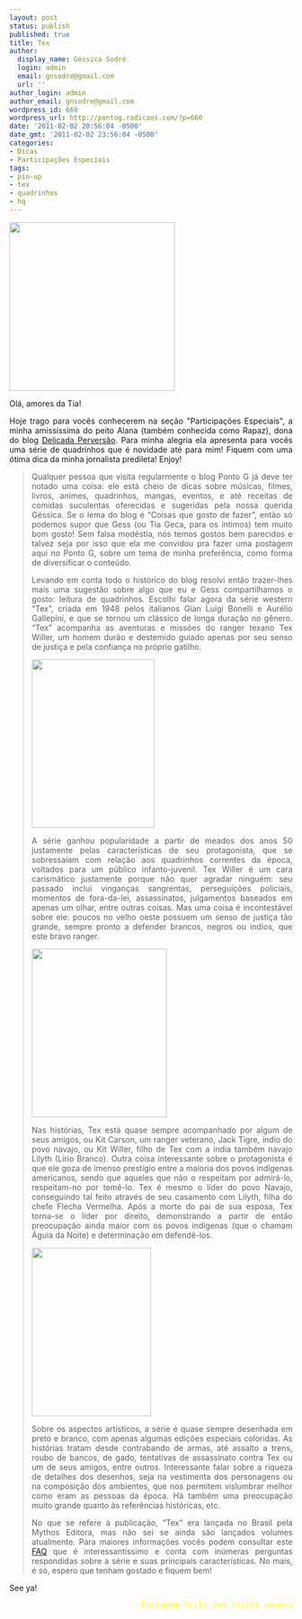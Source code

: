 ```yaml
---
layout: post
status: publish
published: true
title: Tex
author:
  display_name: Géssica Sodré
  login: admin
  email: gnsodre@gmail.com
  url: ''
author_login: admin
author_email: gnsodre@gmail.com
wordpress_id: 660
wordpress_url: http://pontog.radicaos.com/?p=660
date: '2011-02-02 20:56:04 -0500'
date_gmt: '2011-02-02 23:56:04 -0500'
categories:
- Dicas
- Participações Especiais
tags:
- pin-up
- tex
- quadrinhos
- hq
---
```

<p><a href="http://pontog.radicaos.com/wp-content/uploads/2011/02/PinUp_32.png"><img class="aligncenter size-medium wp-image-661" title="PinUp_32" src="http://pontog.radicaos.com/wp-content/uploads/2011/02/PinUp_32-294x300.png" alt="" width="294" height="300" /></a></p>
<p style="text-align: justify;">Olá, amores da Tia!</p>
<p style="text-align: justify;">Hoje trago para vocês conhecerem na seção "Participações Especiais", a minha amissíssima do peito Alana (também conhecida como Rapaz), dona do blog <a title="Delicada Perversão" href="http://delicada-perversao.blogspot.com/" target="_blank">Delicada Perversão</a>. Para minha alegria ela apresenta para vocês uma série de quadrinhos que é novidade até para mim! Fiquem com uma ótima dica da minha jornalista predileta! Enjoy!</p>
<blockquote>
<p style="text-align: justify;">Qualquer pessoa que visita regularmente o blog Ponto G já deve ter notado uma coisa: ele está cheio de dicas sobre músicas, filmes, livros, animes, quadrinhos, mangas, eventos, e até receitas de comidas suculentas oferecidas e sugeridas pela nossa querida Géssica. Se o lema do blog é “Coisas que gosto de fazer”, então só podemos supor que Gess (ou Tia Geca, para os íntimos) tem muito bom gosto! Sem falsa modéstia, nós temos gostos bem parecidos e talvez seja por isso que ela me convidou pra fazer uma postagem aqui no Ponto G, sobre um tema de minha preferência, como forma de diversificar o conteúdo.</p>
<p style="text-align: justify;">Levando em conta todo o histórico do blog resolvi então trazer-lhes mais uma sugestão sobre algo que eu e Gess compartilhamos o gosto: leitura de quadrinhos. Escolhi falar agora da série western “Tex”, criada em 1948 pelos italianos Gian Luigi Bonelli e Aurélio Gallepini, e que se tornou um clássico de longa duração no gênero. “Tex” acompanha as aventuras e missões do ranger texano Tex Willer, um homem durão e destemido guiado apenas por seu senso de justiça e pela confiança no próprio gatilho.</p>
<p><a href="http://texwillerblog.com/wordpress/wp-content/uploads/2010/08/O-Tex-de-Magnus.jpg"><img class="aligncenter size-medium wp-image-662" title="O Tex de Magnus" src="http://pontog.radicaos.com/wp-content/uploads/2011/02/O-Tex-de-Magnus-218x300.jpg" alt="" width="218" height="300" /></a></p>
<p style="text-align: justify;">A série ganhou popularidade a partir de meados dos anos 50 justamente pelas características de seu protagonista, que se sobressaíam com relação aos quadrinhos correntes da época, voltados para um público infanto-juvenil. Tex Willer é um cara carismático justamente porque não quer agradar ninguém: seu passado inclui vinganças sangrentas, perseguições policiais, momentos de fora-da-lei, assassinatos, julgamentos baseados em apenas um olhar, entre outras coisas. Mas uma coisa é incontestável sobre ele: poucos no velho oeste possuem um senso de justiça tão grande, sempre pronto a defender brancos, negros ou índios, que este bravo ranger.</p>
<p><a href="http://hqmaniacs.uol.com.br/img/materia/tex60anos_img09.jpg"><img class="aligncenter size-medium wp-image-663" title="Tex 60 Anos" src="http://pontog.radicaos.com/wp-content/uploads/2011/02/tex60anos_img09-240x300.jpg" alt="" width="240" height="300" /></a></p>
<p style="text-align: justify;">Nas histórias, Tex está quase sempre acompanhado por algum de seus amigos, ou Kit Carson, um ranger veterano, Jack Tigre, índio do povo navajo, ou Kit Willer, filho de Tex com a índia também navajo Lilyth (Lírio Branco). Outra coisa interessante sobre o protagonista é que ele goza de imenso prestígio entre a maioria dos povos indígenas americanos, sendo que aqueles que não o respeitam por admirá-lo, respeitam-no por temê-lo. Tex é mesmo o líder do povo Navajo, conseguindo tal feito através de seu casamento com Lilyth, filha do chefe Flecha Vermelha. Após a morte do pai de sua esposa, Tex torna-se o líder por direito, demonstrando a partir de então preocupação ainda maior com os povos indígenas (que o chamam Águia da Noite) e determinação em defendê-los.</p>
<p><a href="http://texwiller.blog.com/files/2009/07/poster-tnr-114.jpg"><img class="aligncenter size-medium wp-image-664" title="Tex Poster" src="http://pontog.radicaos.com/wp-content/uploads/2011/02/poster-tnr-114-212x300.jpg" alt="" width="212" height="300" /></a></p>
<p style="text-align: justify;">Sobre os aspectos artísticos, a série é quase sempre desenhada em preto e branco, com apenas algumas edições especiais coloridas. As histórias tratam desde contrabando de armas, até assalto a trens, roubo de bancos, de gado, tentativas de assassinato contra Tex ou um de seus amigos, entre outros. Interessante falar sobre a riqueza de detalhes dos desenhos, seja na vestimenta dos personagens ou na composição dos ambientes, que nos permitem vislumbrar melhor como eram as pessoas da época. Há também uma preocupação muito grande quanto às referências históricas, etc.</p>
<p style="text-align: justify;">No que se refere à publicação, “Tex” era lançada no Brasil pela Mythos Editora, mas não sei se ainda são lançados volumes atualmente. Para maiores informações vocês podem consultar este <a title="FAQ" href="http://www.texbr.com/texfaq.htm" target="_blank">FAQ</a> que é interessantíssimo e conta com inúmeras perguntas respondidas sobre a série e suas principais características. No mais, é só, espero que tenham gostado e fiquem bem!</p>
</blockquote>
<p>See ya!</p>
<pre style="text-align: right;"><span style="color: #ffff00;">Postagem feita sem trilha sonora</span></pre>
